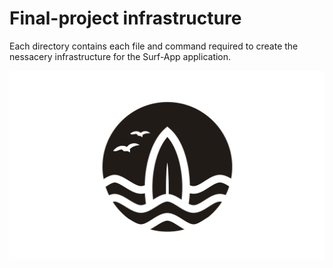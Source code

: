 # Final-project infrastructure 
Each directory contains each file and command required to create the nessacery infrastructure for the Surf-App application.

![appLogo](surf-app-logo.jpg)
